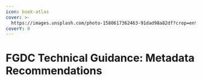 ```yaml
---
icon: book-atlas
cover: >-
  https://images.unsplash.com/photo-1580617362463-91dad98a82df?crop=entropy&cs=srgb&fm=jpg&ixid=M3wxOTcwMjR8MHwxfHNlYXJjaHwzfHxnZW98ZW58MHx8fHwxNzQwMDIyNTk0fDA&ixlib=rb-4.0.3&q=85
coverY: 0
---
```


# FGDC Technical Guidance:     Metadata Recommendations

